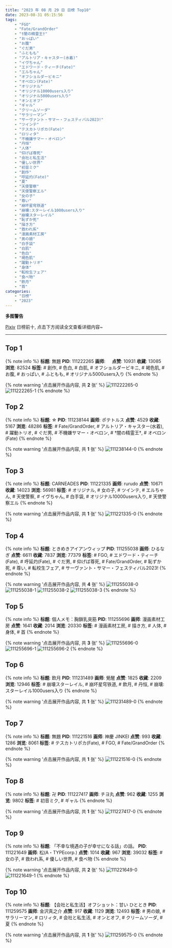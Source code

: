 ```yaml
---
title: "2023 年 08 月 29 日 日榜 Top10"
date: 2023-08-31 05:15:56
tags:
    - "FGO"
    - "Fate/GrandOrder"
    - "†闇の精霊王†"
    - "おっぱい"
    - "お腹"
    - "ぐだ男"
    - "ふともも"
    - "アルトリア・キャスター(水着)"
    - "イヴちゃん"
    - "エドワード・ティーチ(Fate)"
    - "エルちゃん"
    - "オフショルダービキニ"
    - "オベロン(Fate)"
    - "オリジナル"
    - "オリジナル10000users入り"
    - "オリジナル5000users入り"
    - "オンとオフ"
    - "ギャル"
    - "クリームソーダ"
    - "サラリーマン"
    - "サーヴァント・サマー・フェスティバル2023!"
    - "ツインテ"
    - "テスカトリポカ(Fate)"
    - "ロリィタ"
    - "不機嫌サマー・オベロン"
    - "丹恒"
    - "人体"
    - "仰げば尊死"
    - "会社と私生活"
    - "優しい世界"
    - "初音ミク"
    - "創作"
    - "呼延灼(Fate)"
    - "夏"
    - "天使警察"
    - "天使警察エル"
    - "女の子"
    - "尊い"
    - "崩坏星穹铁道"
    - "崩壊:スターレイル1000users入り"
    - "崩壊スターレイル"
    - "恥ずか死"
    - "描き方"
    - "救われ系"
    - "漫画素材工房"
    - "男の娘"
    - "白手袋"
    - "白肌"
    - "色白"
    - "褐色肌"
    - "躍動トリオ"
    - "身体"
    - "転校生フェア"
    - "食べ物"
    - "飲月"
    - "首"
categories:
    - "日榜"
    - "2023"
---
```


<i class="fa fa-triangle-exclamation"></i>**多图警告**<i class="fa fa-triangle-exclamation"></i>

[Pixiv](https://www.pixiv.net/) 日榜前十, 点击下方阅读全文查看详细内容~

<!-- more -->

---

## Top 1

{% note info %}
**标题**: 無題
**PID**: 111222265 **画师**: ㅤ
**点赞**: 10931 **收藏**: 13085 **浏览**: 82524
**标签**: # 創作, # 色白, # 白肌, # オフショルダービキニ, # 褐色肌, # お腹, # おっぱい, # ふともも, # オリジナル5000users入り
{% endnote %}

{% note warning '点击展开作品内容, 共 **2** 张' %}
![111222265-0](https://i.pixiv.re/img-original/img/2023/08/28/00/16/29/111222265_p0.png)
![111222265-1](https://i.pixiv.re/img-original/img/2023/08/28/00/16/29/111222265_p1.png)
{% endnote %}

## Top 2

{% note info %}
**标题**: ☆
**PID**: 111238144 **画师**: ポテトルス
**点赞**: 4529 **收藏**: 5167 **浏览**: 48286
**标签**: # Fate/GrandOrder, # アルトリア・キャスター(水着), # 躍動トリオ, # ぐだ男, # 不機嫌サマー・オベロン, # †闇の精霊王†, # オベロン(Fate)
{% endnote %}

{% note warning '点击展开作品内容, 共 **1** 张' %}
![111238144-0](https://i.pixiv.re/img-original/img/2023/08/28/17/45/01/111238144_p0.jpg)
{% endnote %}

## Top 3

{% note info %}
**标题**: CARNEADES
**PID**: 111221335 **画师**: rurudo
**点赞**: 10671 **收藏**: 14023 **浏览**: 56981
**标签**: # オリジナル, # 女の子, # ツインテ, # エルちゃん, # 天使警察, # イヴちゃん, # 白手袋, # オリジナル10000users入り, # 天使警察エル
{% endnote %}

{% note warning '点击展开作品内容, 共 **1** 张' %}
![111221335-0](https://i.pixiv.re/img-original/img/2023/08/28/00/00/09/111221335_p0.jpg)
{% endnote %}

## Top 4

{% note info %}
**标题**: ときめきアイアンウィップ
**PID**: 111255038 **画师**: ひるなぎ
**点赞**: 6611 **收藏**: 7837 **浏览**: 77379
**标签**: # FGO, # エドワード・ティーチ(Fate), # 呼延灼(Fate), # ぐだ男, # 仰げば尊死, # Fate/GrandOrder, # 恥ずか死, # 尊い, # 転校生フェア, # サーヴァント・サマー・フェスティバル2023!
{% endnote %}

{% note warning '点击展开作品内容, 共 **4** 张' %}
![111255038-0](https://i.pixiv.re/img-original/img/2023/08/29/06/00/07/111255038_p0.jpg)
![111255038-1](https://i.pixiv.re/img-original/img/2023/08/29/06/00/07/111255038_p1.jpg)
![111255038-2](https://i.pixiv.re/img-original/img/2023/08/29/06/00/07/111255038_p2.jpg)
![111255038-3](https://i.pixiv.re/img-original/img/2023/08/29/06/00/07/111255038_p3.jpg)
{% endnote %}

## Top 5

{% note info %}
**标题**: 個人メモ：胸鎖乳突筋
**PID**: 111255696 **画师**: 漫画素材工房
**点赞**: 1641 **收藏**: 2014 **浏览**: 20330
**标签**: # 漫画素材工房, # 描き方, # 人体, # 身体, # 首
{% endnote %}

{% note warning '点击展开作品内容, 共 **3** 张' %}
![111255696-0](https://i.pixiv.re/img-original/img/2023/08/29/07/00/09/111255696_p0.jpg)
![111255696-1](https://i.pixiv.re/img-original/img/2023/08/29/07/00/09/111255696_p1.jpg)
![111255696-2](https://i.pixiv.re/img-original/img/2023/08/29/07/00/09/111255696_p2.jpg)
{% endnote %}

## Top 6

{% note info %}
**标题**: 飲月
**PID**: 111231489 **画师**: 覺醒
**点赞**: 1825 **收藏**: 2209 **浏览**: 12946
**标签**: # 崩壊スターレイル, # 崩坏星穹铁道, # 飲月, # 丹恒, # 崩壊:スターレイル1000users入り
{% endnote %}

{% note warning '点击展开作品内容, 共 **1** 张' %}
![111231489-0](https://i.pixiv.re/img-original/img/2023/08/28/10/44/54/111231489_p0.jpg)
{% endnote %}

## Top 7

{% note info %}
**标题**: 無題
**PID**: 111221516 **画师**: 神慶 JINKEI
**点赞**: 993 **收藏**: 1286 **浏览**: 8061
**标签**: # テスカトリポカ(Fate), # FGO, # Fate/GrandOrder
{% endnote %}

{% note warning '点击展开作品内容, 共 **1** 张' %}
![111221516-0](https://i.pixiv.re/img-original/img/2023/08/28/00/01/28/111221516_p0.png)
{% endnote %}

## Top 8

{% note info %}
**标题**: 卍
**PID**: 111227417 **画师**: チヨ丸
**点赞**: 962 **收藏**: 1255 **浏览**: 9802
**标签**: # 初音ミク, # ギャル
{% endnote %}

{% note warning '点击展开作品内容, 共 **1** 张' %}
![111227417-0](https://i.pixiv.re/img-original/img/2023/08/28/04/58/10/111227417_p0.png)
{% endnote %}

## Top 9

{% note info %}
**标题**: 「不幸な境遇の子が幸せになる話」の話。
**PID**: 111221649 **画师**: 松(A・TYPEcorp.)
**点赞**: 1014 **收藏**: 967 **浏览**: 39032
**标签**: # 女の子, # 救われ系, # 優しい世界, # 食べ物
{% endnote %}

{% note warning '点击展开作品内容, 共 **2** 张' %}
![111221649-0](https://i.pixiv.re/img-original/img/2023/08/28/00/02/43/111221649_p0.jpg)
![111221649-1](https://i.pixiv.re/img-original/img/2023/08/28/00/02/43/111221649_p1.jpg)
{% endnote %}

## Top 10

{% note info %}
**标题**: 【会社と私生活】オフショット：甘い ひととき
**PID**: 111259575 **画师**: 金沢真之介
**点赞**: 917 **收藏**: 1129 **浏览**: 12493
**标签**: # 男の娘, # サラリーマン, # ロリィタ, # 会社と私生活, # オンとオフ, # クリームソーダ, # 夏
{% endnote %}

{% note warning '点击展开作品内容, 共 **1** 张' %}
![111259575-0](https://i.pixiv.re/img-original/img/2023/08/29/12/08/26/111259575_p0.jpg)
{% endnote %}

